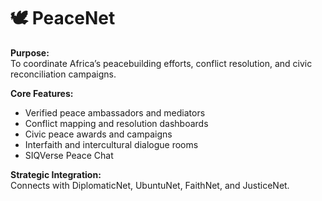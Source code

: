 # 🕊️ PeaceNet

**Purpose:**  
To coordinate Africa’s peacebuilding efforts, conflict resolution, and civic reconciliation campaigns.

**Core Features:**
- Verified peace ambassadors and mediators
- Conflict mapping and resolution dashboards
- Civic peace awards and campaigns
- Interfaith and intercultural dialogue rooms
- SIQVerse Peace Chat

**Strategic Integration:**  
Connects with DiplomaticNet, UbuntuNet, FaithNet, and JusticeNet.
